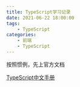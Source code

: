 ```yaml
---
title: TypeScript学习记录
date: 2021-06-22 18:00:00
tags: 
    - TypeScript
categories:
    - 前端
    - TypeScript
---
```


按照惯例，先上官方文档

[TypeScript中文手册](https://typescript.bootcss.com)

<!--more-->